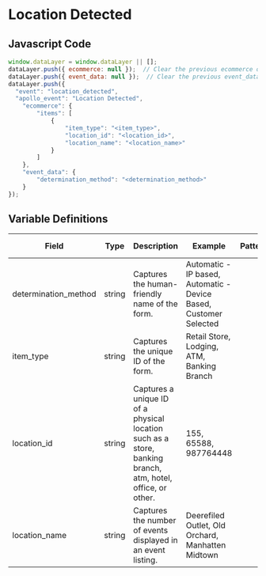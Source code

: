 # Location Detected

### 

## Javascript Code
```js
window.dataLayer = window.dataLayer || [];
dataLayer.push({ ecommerce: null });  // Clear the previous ecommerce object.
dataLayer.push({ event_data: null });  // Clear the previous event_data object.
dataLayer.push({
  "event": "location_detected",
  "apollo_event": "Location Detected",
    "ecommerce": {
        "items": [
            {
                "item_type": "<item_type>",
                "location_id": "<location_id>",
                "location_name": "<location_name>"
            }
        ]
    },
    "event_data": {
        "determination_method": "<determination_method>"
    }
});
```

## Variable Definitions

|Field|Type|Description|Example|Pattern|Min Length|Max Length|Minimum|Maximum|Multiple Of|
| --- | --- | --- | --- | --- | --- | --- | --- | --- | --- |
|determination_method|string|Captures the human-friendly name of the form.|Automatic - IP based, Automatic - Device Based, Customer Selected|||||||
|item_type|string|Captures the unique ID of the form.|Retail Store, Lodging, ATM, Banking Branch|||||||
|location_id|string|Captures a unique ID of a physical location such as a store, banking branch, atm, hotel, office, or other.|155, 65588, 987764448|||||||
|location_name|string|Captures the number of events displayed in an event listing.|Deerefiled Outlet, Old Orchard, Manhatten Midtown|||||||





